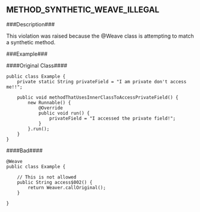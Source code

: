## METHOD_SYNTHETIC_WEAVE_ILLEGAL ##

###Description###

This violation was raised because the @Weave class is attempting to match a synthetic method.

###Example###

####Original Class####
```
public class Example {
    private static String privateField = "I am private don't access me!!";

    public void methodThatUsesInnerClassToAccessPrivateField() {
        new Runnable() {
            @Override
            public void run() {
                privateField = "I accessed the private field!";
            }
        }.run();
    }
}
```


####Bad####
```
@Weave
public class Example {

    // This is not allowed
    public String access$002() {
        return Weaver.callOriginal();
    }

}
```